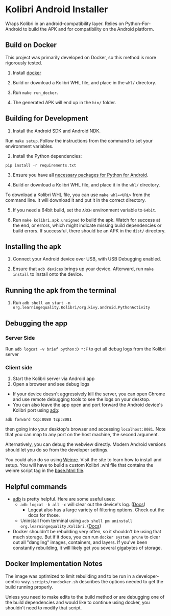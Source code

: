 # Kolibri Android Installer

Wraps Kolibri in an android-compatibility layer. Relies on Python-For-Android to build the APK and for compatibility on the Android platform.

## Build on Docker

This project was primarily developed on Docker, so this method is more rigorously tested.

1. Install [docker](https://www.docker.com/community-edition)

2. Build or download a Kolibri WHL file, and place in the `whl/` directory.

3. Run `make run_docker`.

4. The generated APK will end up in the `bin/` folder.

## Building for Development

1. Install the Android SDK and Android NDK.

Run `make setup`.
Follow the instructions from the command to set your environment variables.

2. Install the Python dependencies:

`pip install -r requirements.txt`

3. Ensure you have all [necessary packages for Python for Android](https://python-for-android.readthedocs.io/en/latest/quickstart/#installing-dependencies).

4. Build or download a Kolibri WHL file, and place it in the `whl/` directory.

To download a Kolibri WHL file, you can use `make whl=<URL>` from the command line. It will download it and put it in the correct directory.

5. If you need a 64bit build, set the `ARCH` environment variable to `64bit`.

6. Run `make kolibri.apk.unsigned` to build the apk. Watch for success at the end, or errors, which might indicate missing build dependencies or build errors. If successful, there should be an APK in the `dist/` directory.

## Installing the apk
1. Connect your Android device over USB, with USB Debugging enabled.

2. Ensure that `adb devices` brings up your device. Afterward, run `make install` to install onto the device.


## Running the apk from the terminal

1. Run `adb shell am start -n org.learningequality.Kolibri/org.kivy.android.PythonActivity`

## Debugging the app

### Server Side
Run `adb logcat -v brief python:D *:F` to get all debug logs from the Kolibri server

### Client side
1. Start the Kolibri server via Android app
2. Open a browser and see debug logs
  - If your device doesn't aggressively kill the server, you can open Chrome and use remote debugging tools to see the logs on your desktop.
  - You can also leave the app open and port forward the Android device's Kolibri port using [adb](https://developer.android.com/studio/command-line/adb#forwardports):
  ```
  adb forward tcp:8080 tcp:8081
  ```
  then going into your desktop's browser and accessing `localhost:8081`. Note that you can map to any port on the host machine, the second argument.

Alternatively, you can debug the webview directly. Modern Android versions should let you do so from the developer settings.

You could also do so using [Weinre](https://people.apache.org/~pmuellr/weinre/docs/latest/Home.html). Visit the site to learn how to install and setup. You will have to build a custom Kolibri .whl file that contains the weinre script tag in the [base.html file](https://github.com/learningequality/kolibri/blob/develop/kolibri/core/templates/kolibri/base.html).


## Helpful commands
- [adb](https://developer.android.com/studio/command-line/adb) is pretty helpful. Here are some useful uses:
  - `adb logcat -b all -c` will clear out the device's log. ([Docs](https://developer.android.com/studio/command-line/logcat))
    - Logcat also has a large variety of filtering options. Check out the docs for those.
  - Uninstall from terminal using `adb shell pm uninstall org.learningequality.Kolibri`. ([Docs](https://developer.android.com/studio/command-line/adb#pm))
- Docker shouldn't be rebuilding very often, so it shouldn't be using that much storage. But if it does, you can run `docker system prune` to clear out all "dangling" images, containers, and layers. If you've been constantly rebuilding, it will likely get you several gigabytes of storage.

## Docker Implementation Notes
The image was optimized to limit rebuilding and to be run in a developer-centric way. `scripts/rundocker.sh` describes the options needed to get the build running properly.

Unless you need to make edits to the build method or are debugging one of the build dependencies and would like to continue using docker, you shouldn't need to modify that script.
